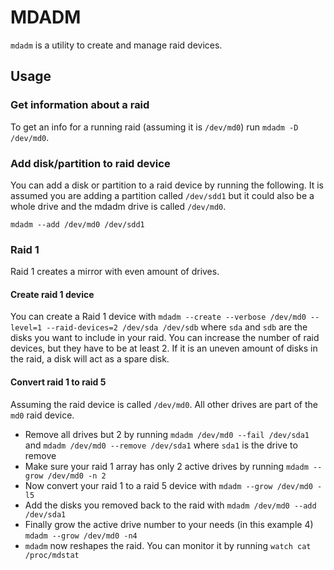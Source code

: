 # MDADM

`mdadm` is a utility to create and manage raid devices.

## Usage

### Get information about a raid

To get an info for a running raid (assuming it is `/dev/md0`) run
`mdadm -D /dev/md0`.

### Add disk/partition to raid device

You can add a disk or partition to a raid device by running the following.
It is assumed you are adding a partition called `/dev/sdd1` but it could also
be a whole drive and the mdadm drive is called `/dev/md0`.

`mdadm --add /dev/md0 /dev/sdd1`

### Raid 1

Raid 1 creates a mirror with even amount of drives.

#### Create raid 1 device

You can create a Raid 1 device with
`mdadm --create --verbose /dev/md0 --level=1 --raid-devices=2 /dev/sda /dev/sdb`
where `sda` and `sdb` are the disks you want to include in your raid.
You can increase the number of raid devices, but they have to be at least 2.
If it is an uneven amount of disks in the raid, a disk will act as a spare disk.

#### Convert raid 1 to raid 5

Assuming the raid device is called `/dev/md0`.
All other drives are part of the `md0` raid device.

- Remove all drives but 2 by running `mdadm /dev/md0 --fail /dev/sda1` and
  `mdadm /dev/md0 --remove /dev/sda1` where `sda1` is the drive to remove
- Make sure your raid 1 array has only 2 active drives by running
  `mdadm --grow /dev/md0 -n 2`
- Now convert your raid 1 to a raid 5 device with `mdadm --grow /dev/md0 -l5`
- Add the disks you removed back to the raid with
  `mdadm /dev/md0 --add /dev/sda1`
- Finally grow the active drive number to your needs (in this example 4)
  `mdadm --grow /dev/md0 -n4`
- `mdadm` now reshapes the raid. You can monitor it by running
  `watch cat /proc/mdstat`
